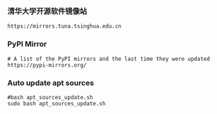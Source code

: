 
### 清华大学开源软件镜像站
```
https://mirrors.tuna.tsinghua.edu.cn
```

### PyPI Mirror

```
# A list of the PyPI mirrors and the last time they were updated
https://pypi-mirrors.org/
```

### Auto update apt sources
```
#bash apt_sources_update.sh
sudo bash apt_sources_update.sh
```
